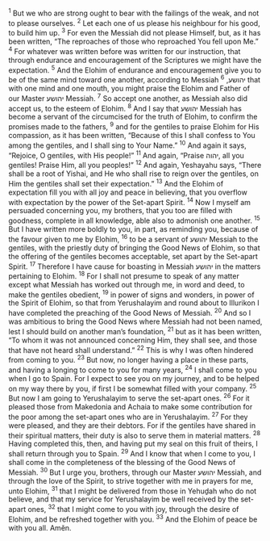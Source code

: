<sup>1</sup> But we who are strong ought to bear with the failings of the weak, and not to please ourselves.
<sup>2</sup> Let each one of us please his neighbour for his good, to build him up.
<sup>3</sup> For even the Messiah did not please Himself, but, as it has been written, “The reproaches of those who reproached You fell upon Me.”
<sup>4</sup> For whatever was written before was written for our instruction, that through endurance and encouragement of the Scriptures we might have the expectation.
<sup>5</sup> And the Elohim of endurance and encouragement give you to be of the same mind toward one another, according to Messiah יהושע,
<sup>6</sup> that with one mind and one mouth, you might praise the Elohim and Father of our Master יהושע Messiah.
<sup>7</sup> So accept one another, as Messiah also did accept us, to the esteem of Elohim.
<sup>8</sup> And I say that יהושע Messiah has become a servant of the circumcised for the truth of Elohim, to confirm the promises made to the fathers,
<sup>9</sup> and for the gentiles to praise Elohim for His compassion, as it has been written, “Because of this I shall confess to You among the gentiles, and I shall sing to Your Name.”
<sup>10</sup> And again it says, “Rejoice, O gentiles, with His people!”
<sup>11</sup> And again, “Praise יהוה, all you gentiles! Praise Him, all you peoples!”
<sup>12</sup> And again, Yeshayahu says, “There shall be a root of Yishai, and He who shall rise to reign over the gentiles, on Him the gentiles shall set their expectation.”
<sup>13</sup> And the Elohim of expectation fill you with all joy and peace in believing, that you overflow with expectation by the power of the Set-apart Spirit.
<sup>14</sup> Now I myself am persuaded concerning you, my brothers, that you too are filled with goodness, complete in all knowledge, able also to admonish one another.
<sup>15</sup> But I have written more boldly to you, in part, as reminding you, because of the favour given to me by Elohim,
<sup>16</sup> to be a servant of יהושע Messiah to the gentiles, with the priestly duty of bringing the Good News of Elohim, so that the offering of the gentiles becomes acceptable, set apart by the Set-apart Spirit.
<sup>17</sup> Therefore I have cause for boasting in Messiah יהושע in the matters pertaining to Elohim.
<sup>18</sup> For I shall not presume to speak of any matter except what Messiah has worked out through me, in word and deed, to make the gentiles obedient,
<sup>19</sup> in power of signs and wonders, in power of the Spirit of Elohim, so that from Yerushalayim and round about to Illurikon I have completed the preaching of the Good News of Messiah.
<sup>20</sup> And so I was ambitious to bring the Good News where Messiah had not been named, lest I should build on another man’s foundation,
<sup>21</sup> but as it has been written, “To whom it was not announced concerning Him, they shall see, and those that have not heard shall understand.”
<sup>22</sup> This is why I was often hindered from coming to you.
<sup>23</sup> But now, no longer having a place in these parts, and having a longing to come to you for many years,
<sup>24</sup> I shall come to you when I go to Spain. For I expect to see you on my journey, and to be helped on my way there by you, if first I be somewhat filled with your company.
<sup>25</sup> But now I am going to Yerushalayim to serve the set-apart ones.
<sup>26</sup> For it pleased those from Makedonia and Achaia to make some contribution for the poor among the set-apart ones who are in Yerushalayim.
<sup>27</sup> For they were pleased, and they are their debtors. For if the gentiles have shared in their spiritual matters, their duty is also to serve them in material matters.
<sup>28</sup> Having completed this, then, and having put my seal on this fruit of theirs, I shall return through you to Spain.
<sup>29</sup> And I know that when I come to you, I shall come in the completeness of the blessing of the Good News of Messiah.
<sup>30</sup> But I urge you, brothers, through our Master יהושע Messiah, and through the love of the Spirit, to strive together with me in prayers for me, unto Elohim,
<sup>31</sup> that I might be delivered from those in Yehuḏah who do not believe, and that my service for Yerushalayim be well received by the set-apart ones,
<sup>32</sup> that I might come to you with joy, through the desire of Elohim, and be refreshed together with you.
<sup>33</sup> And the Elohim of peace be with you all. Amĕn.
